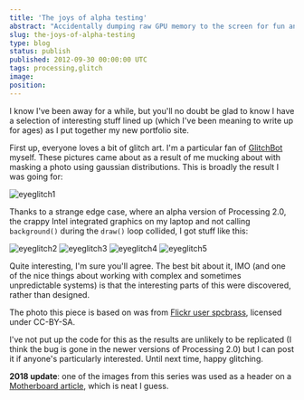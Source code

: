 ```yaml
---
title: 'The joys of alpha testing'
abstract: "Accidentally dumping raw GPU memory to the screen for fun and profit"
slug: the-joys-of-alpha-testing
type: blog
status: publish
published: 2012-09-30 00:00:00 UTC
tags: processing,glitch
image: 
position: 
---
```


I know I've been away for a while, but you'll no doubt be glad to know
I have a selection of interesting stuff lined up (which I've been
meaning to write up for ages) as I put together my new portfolio site.

First up, everyone loves a bit of glitch art. I'm a particular fan of
[GlitchBot][1] myself. These pictures came about as a
result of me mucking about with masking a photo using gaussian
distributions. This is broadly the result I was going for:

![eyeglitch1](/images/eye-glitch1_8040661688_o.png)

Thanks to a strange edge case, where an alpha version of Processing 2.0,
the crappy Intel integrated graphics on my laptop and not calling
`background()` during the `draw()` loop collided, I got stuff like this:

![eyeglitch2](/images/eye-glitch2_8040653551_o.png)
![eyeglitch3](/images/eye-glitch3_8040662338_o.png) 
![eyeglitch4](/images/eye-glitch4_8040654189_o.png) 
![eyeglitch5](/images/eye-glitch5_8040654699_o.png)

Quite interesting, I'm sure you'll agree. The best bit about it, IMO
(and one of the nice things about working with complex and sometimes
unpredictable systems) is that the interesting parts of this were
discovered, rather than designed.

The photo this piece is based on was from [Flickr user spcbrass][7], licensed under CC-BY-SA.

I've not put up the code for this as the results are unlikely to be
replicated (I think the bug is gone in the newer versions of Processing
2.0) but I can post it if anyone's particularly interested. Until next
time, happy glitching.

**2018 update**\: one of the images from this series was used as a
header on a [Motherboard article][8], which is neat I
guess.



[1]: https://www.flickr.com/photos/glitchbot/
[7]: https://www.flickr.com/photos/spcbrass/2294936412/in/faves-53111802@N05/
[8]: https://motherboard.vice.com/en_us/article/kb7gkz/brass-horn-tor-ISP-says-buzz-off-surveillance
